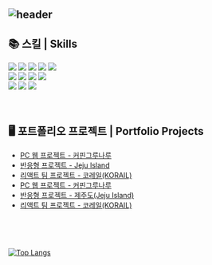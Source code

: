 
![header](https://capsule-render.vercel.app/api?type=venom&height=200&text=Hello%20World👋&fontSize=70&color=auto&stroke=auto)
---
## 📚 스킬 | Skills
<div>
  <img src="https://img.shields.io/badge/HTML5-E34F26?style=for-the-badge&logo=html5&logoColor=white">  <!-- html5 -->
  <img src="https://img.shields.io/badge/CSS3-1572B6?style=for-the-badge&logo=css3&logoColor=white">  <!-- css3 -->
  <img src="https://img.shields.io/badge/JavaScript-F7DF1E?style=for-the-badge&logo=JavaScript&logoColor=white">  <!-- JavaScript -->
  <img src="https://img.shields.io/badge/jQuery-0769AD?style=for-the-badge&logo=jquery&logoColor=white">  <!-- jquery -->
  <img src="https://img.shields.io/badge/Bootstrap-563D7C?style=for-the-badge&logo=bootstrap&logoColor=white">  <!-- bootstrap --> <br/>
  <img src="https://img.shields.io/badge/React-20232A?style=for-the-badge&logo=react&logoColor=61DAFB">  <!-- react -->
  <img src="https://img.shields.io/badge/Vue.js-35495E?style=for-the-badge&logo=vue.js&logoColor=4FC08D">  <!-- vue.js -->
  <img src="https://img.shields.io/badge/MySQL-00000F?style=for-the-badge&logo=mysql&logoColor=white">  <!-- mysql -->
  <img src="https://img.shields.io/badge/PHP-777BB4?style=for-the-badge&logo=php&logoColor=white">  <!-- php --> <br/>
  <img src="https://img.shields.io/badge/MariaDB-003545?style=for-the-badge&logo=mariadb&logoColor=white">  <!-- mariadb -->
  <img src="https://img.shields.io/badge/Firebase-039BE5?style=for-the-badge&logo=Firebase&logoColor=white">  <!-- Firebase -->
  <img src="https://img.shields.io/badge/Figma-F24E1E?style=for-the-badge&logo=figma&logoColor=white">  <!-- figma -->
</div>
<br />
<br />

## 🖥 포트폴리오 프로젝트 | Portfolio Projects
  - [PC 웹 프로젝트 - 커핀그루나루](https://kkwoou.mycafe24.com)
  - [반응형 프로젝트 - Jeju Island](https://kkwoou.mycafe24.com/media)
  - [리액트 팀 프로젝트 - 코레일(KORAIL)](https://react-project-9360a.web.app/)
  - <a href="https://kkwoou.mycafe24.com" target="_blank">PC 웹 프로젝트 - 커핀그루나루</a>
  - <a href="https://kkwoou.mycafe24.com/media" target="_blank">반응형 프로젝트 - 제주도(Jeju Island)</a>
  - <a href="https://react-project-9360a.web.app/" target="_blank">리액트 팀 프로젝트 - 코레일(KORAIL)</a>
  
<br />
<br />







<!-- 사용하는 언어 비율(Top Languages Card) -->
##
[![Top Langs](https://github-readme-stats.vercel.app/api/top-langs/?username=ru0dn7&layout=compact&langs_count=6)](https://github.com/anuraghazra/github-readme-stats)


<!--
# GitHub 평판을 나타내는 위젯
[![ru0dn7's GitHub stats](https://github-readme-stats.vercel.app/api?username=ru0dn7)](https://github.com/anuraghazra/github-readme-stats)
-->



<!--
**ru0dn7/ru0dn7** is a ✨ _special_ ✨ repository because its `README.md` (this file) appears on your GitHub profile.

Here are some ideas to get you started:

- 🔭 I’m currently working on ...
- 🌱 I’m currently learning ...
- 👯 I’m looking to collaborate on ...
- 🤔 I’m looking for help with ...
- 💬 Ask me about ...
- 📫 How to reach me: ...
- 😄 Pronouns: ...
- ⚡ Fun fact: ...

방문자 수 뱃지
[![hits](https://myhits.vercel.app/api/hit/https%3A%2F%2Fgithub.com%2Fru0dn7?color=blue&label=hits&size=medium)](https://myhits.vercel.app)

-->
